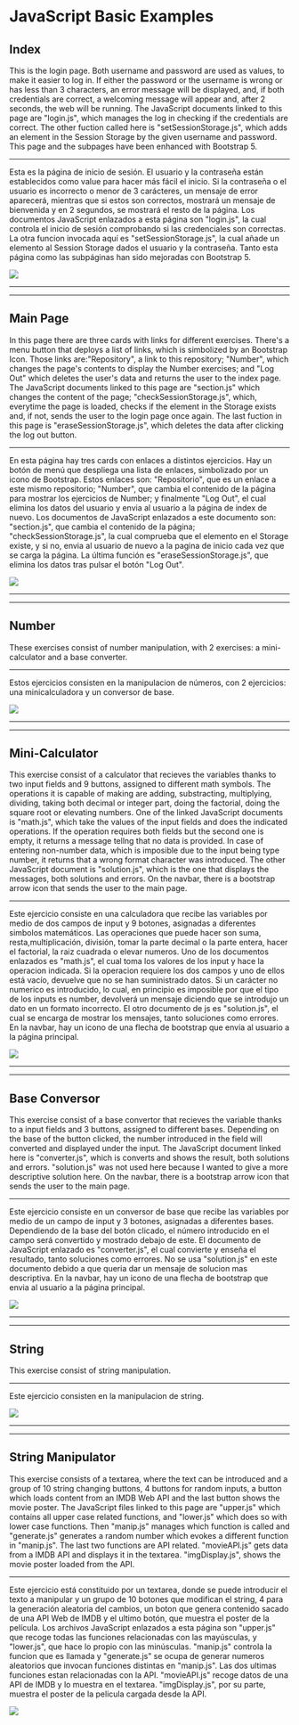 <h1>JavaScript Basic Examples</h1>

<h2>Index</h2>

This is the login page. Both username and password are used as values, to make it easier to log in. If either the password or the username is wrong or has less than 3 characters, an error message will be displayed, and, if both credentials are correct, a welcoming message will appear and, after 2 seconds, the web will be running. The JavaScript documents linked to this page are "login.js", which manages the log in checking if the credentials are correct. The other fuction called here is "setSessionStorage.js", which adds an element in the Session Storage by the given username and password. This page and the subpages have been enhanced with Bootstrap 5.

- - - - - - - - - - - - - - - - - - - - - - - - - - - - - - - - - - - - - - - - - - - - - - - - - - - - - - - - - - - - - - - -

Esta es la página de inicio de sesión. El usuario y la contraseña están establecidos como value para hacer más fácil el inicio. Si la contraseña o el usuario es incorrecto o menor de 3 carácteres, un mensaje de error aparecerá, mientras que si estos son correctos, mostrará un mensaje de bienvenida y en 2 segundos, se mostrará el resto de la página. Los documentos JavaScript enlazados a esta página son "login.js", la cual controla el inicio de sesión comprobando si las credenciales son correctas. La otra funcion invocada aquí es "setSessionStorage.js", la cual añade un elemento al Session Storage dados el usuario y la contraseña. Tanto esta página como las subpáginas han sido mejoradas con Bootstrap 5.

<img src="./img/LandPageLogin.png">

- - - - - - - - - - - - - - - - - - - - - - - - - - - - - - - - - - - - - - - - - - - - - - - - - - - - - - - - - - - - - - - -

- - - - - - - - - - - - - - - - - - - - - - - - - - - - - - - - - - - - - - - - - - - - - - - - - - - - - - - - - - - - - - - -

<h2>Main Page</h2>

In this page there are three cards with links for different exercises. There's a menu button that deploys a list of links, which is simbolized by an Bootstrap Icon. Those links are:"Repository", a link to this repository; "Number", which changes the page's contents to display the Number exercises; and "Log Out" which deletes the user's data and returns the user to the index page. The JavaScript documents linked to this page are "section.js" which changes the content of the page; "checkSessionStorage.js", which, everytime the page is loaded, checks if the element in the Storage exists and, if not, sends the user to the login page once again. The last fuction in this page is "eraseSessionStorage.js", which deletes the data after clicking the log out button.

- - - - - - - - - - - - - - - - - - - - - - - - - - - - - - - - - - - - - - - - - - - - - - - - - - - - - - - - - - - - - - - -

En esta página hay tres cards con enlaces a distintos ejercicios. Hay un botón de menú que despliega una lista de enlaces, simbolizado por un icono de Bootstrap. Estos enlaces son: "Repositorio", que es un enlace a este mismo repositorio; "Number", que cambia el contenido de la página para mostrar los ejercicios de Number; y finalmente "Log Out", el cual elimina los datos del usuario y envia al usuario a la página de index de nuevo. Los documentos de JavaScript enlazados a este documento son: "section.js", que cambia el contenido de la página; "checkSessionStorage.js", la cual comprueba que el elemento en el Storage existe, y si no, envia al usuario de nuevo a la pagina de inicio cada vez que se carga la página. La última función es "eraseSessionStorage.js", que elimina los datos tras pulsar el botón "Log Out".


<img src="./img/MainPage.png">

- - - - - - - - - - - - - - - - - - - - - - - - - - - - - - - - - - - - - - - - - - - - - - - - - - - - - - - - - - - - - - - -

- - - - - - - - - - - - - - - - - - - - - - - - - - - - - - - - - - - - - - - - - - - - - - - - - - - - - - - - - - - - - - - -

<h2>Number</h2>

These exercises consist of number manipulation, with 2 exercises: a mini-calculator and a base converter.

- - - - - - - - - - - - - - - - - - - - - - - - - - - - - - - - - - - - - - - - - - - - - - - - - - - - - - - - - - - - - - - -

Estos ejercicios consisten en la manipulacion de números, con 2 ejercicios: una minicalculadora y un conversor de base.

<img src="./img/number.png">

- - - - - - - - - - - - - - - - - - - - - - - - - - - - - - - - - - - - - - - - - - - - - - - - - - - - - - - - - - - - - - - -

- - - - - - - - - - - - - - - - - - - - - - - - - - - - - - - - - - - - - - - - - - - - - - - - - - - - - - - - - - - - - - - -

<h2>Mini-Calculator</h2>

This exercise consist of a calculator that recieves the variables thanks to two input fields and 9 buttons, assigned to different math symbols. The operations it is capable of making are adding, substracting, multiplying, dividing, taking both decimal or integer part, doing the factorial, doing the square root or elevating numbers. One of the linked JavaScript documents is "math.js", which take the values of the input fields and does the indicated operations. If the operation requires both fields but the second one is empty, it returns a message tellng that no data is provided. In case of entering non-number data, which is imposible due to the input being type number, it returns that a wrong format character was introduced. The other JavaScript document is "solution.js", which is the one that displays the messages, both solutions and errors. On the navbar, there is a bootstrap arrow icon that sends the user to the main page.

- - - - - - - - - - - - - - - - - - - - - - - - - - - - - - - - - - - - - - - - - - - - - - - - - - - - - - - - - - - - - - - -

Este ejercicio consiste en una calculadora que recibe las variables por medio de dos campos de input y 9 botones, asignadas a diferentes simbolos matemáticos. Las  operaciones que puede hacer son suma, resta,multiplicación, división, tomar la parte decimal o la parte entera, hacer el factorial, la raiz cuadrada o elevar numeros. Uno de los documentos enlazados es "math.js", el cual toma los valores de los input y hace la operacion indicada. Si la operacion requiere los dos campos y uno de ellos está vacío, devuelve que no se han suministrado datos. Si un carácter no numerico es introducido, lo cual, en principio es imposible por que el tipo de los inputs es number, devolverá un mensaje diciendo que se introdujo un dato en un formato incorrecto. El otro documento de js es "solution.js", el cual se encarga de mostrar los mensajes, tanto soluciones como errores. En la navbar, hay un icono de una flecha de bootstrap que envia al usuario a la página principal.

<img src="./img/minicalc.png">

- - - - - - - - - - - - - - - - - - - - - - - - - - - - - - - - - - - - - - - - - - - - - - - - - - - - - - - - - - - - - - - -

- - - - - - - - - - - - - - - - - - - - - - - - - - - - - - - - - - - - - - - - - - - - - - - - - - - - - - - - - - - - - - - -

<h2>Base Conversor</h2>

This exercise consist of a base convertor that recieves the variable thanks to a input fields and 3 buttons, assigned to different bases. Depending on the base of the button clicked, the number introduced in the field will converted and displayed under the input. The JavaScript document linked here is "converter.js", which is converts and shows the result, both solutions and errors. "solution.js" was not used here because I wanted to give a more descriptive solution here. On the navbar, there is a bootstrap arrow icon that sends the user to the main page.

- - - - - - - - - - - - - - - - - - - - - - - - - - - - - - - - - - - - - - - - - - - - - - - - - - - - - - - - - - - - - - - -

Este ejercicio consiste en un conversor de base que recibe las variables por medio de un campo de input y 3 botones, asignadas a diferentes bases. Dependiendo de la base del botón clicado, el número introducido en el campo será convertido y mostrado debajo de este. El documento de JavaScript enlazado es "converter.js", el cual convierte y enseña el resultado, tanto soluciones como errores. No se usa "solution.js" en este documento debido a que queria dar un mensaje de solucion mas descriptiva. En la navbar, hay un icono de una flecha de bootstrap que envia al usuario a la página principal.

<img src="./img/converter.png">

- - - - - - - - - - - - - - - - - - - - - - - - - - - - - - - - - - - - - - - - - - - - - - - - - - - - - - - - - - - - - - - -

- - - - - - - - - - - - - - - - - - - - - - - - - - - - - - - - - - - - - - - - - - - - - - - - - - - - - - - - - - - - - - - -

<h2>String</h2>

This exercise consist of string manipulation.

- - - - - - - - - - - - - - - - - - - - - - - - - - - - - - - - - - - - - - - - - - - - - - - - - - - - - - - - - - - - - - - -

Este ejercicio consisten en la manipulacion de string.

<img src="./img/string.png">

- - - - - - - - - - - - - - - - - - - - - - - - - - - - - - - - - - - - - - - - - - - - - - - - - - - - - - - - - - - - - - - -

- - - - - - - - - - - - - - - - - - - - - - - - - - - - - - - - - - - - - - - - - - - - - - - - - - - - - - - - - - - - - - - -

<h2>String Manipulator</h2>

This exercise consists of a textarea, where the text can be introduced and a group of 10 string changing buttons, 4 buttons for random inputs, a button which loads content from an IMDB Web API and the last button shows the movie poster. The JavaScript files linked to this page are "upper.js" which contains all upper case related functions, and "lower.js" which does so with lower case functions. Then "manip.js" manages which function is called and "generate.js" generates a random number which evokes a different function in "manip.js". The last two functions are API related. "movieAPI.js" gets data from a IMDB API and displays it in the textarea. "imgDisplay.js", shows the movie poster loaded from the API.

- - - - - - - - - - - - - - - - - - - - - - - - - - - - - - - - - - - - - - - - - - - - - - - - - - - - - - - - - - - - - - - -

Este ejercicio está constituido por un textarea, donde se puede introducir el texto a manipular y un grupo de 10 botones que modifican el string, 4 para la generación aleatoria del cambios, un boton que genera contenido sacado de una API Web de IMDB y el ultimo botón, que muestra el poster de la película. Los archivos JavaScript enlazados a esta página son "upper.js" que recoge todas las funciones relacionadas con las mayúsculas, y "lower.js", que hace lo propio con las minúsculas. "manip.js" controla la funcion que es llamada y "generate.js" se ocupa de generar numeros aleatorios que invocan funciones distintas en "manip.js". Las dos ultimas funciones estan relacionadas con la API. "movieAPI.js" recoge datos de una API de IMDB y lo muestra en el textarea. "imgDisplay.js", por su parte, muestra el poster de la pelicula cargada desde la API.

<img src="./img/StringManip.png">